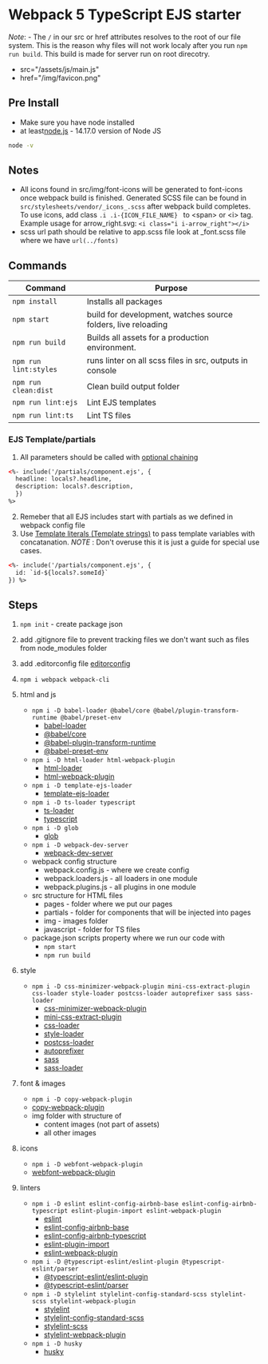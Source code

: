 # Webpack 5 TypeScript EJS starter

*Note*: -  The `/` in our src or href attributes resolves to the root of our file system. This is the reason why  files will not work localy after you run `npm run build`. This build is made for server run on root direcotry.
  -  src="/assets/js/main.js"
  -  href="/img/favicon.png"

## Pre Install
* Make sure you have node installed
* at least[node.js](https://nodejs.org/en/) - 14.17.0 version of Node JS 
```bash
node -v
```
## Notes
* All icons found in src/img/font-icons will be generated to font-icons once webpack build is finished. Generated SCSS file can be found in `src/stylesheets/vendor/_icons_.scss` after webpack build completes. To use icons, add class `.i .i-{ICON_FILE_NAME} ` to \<span> or \<i> tag. Example usage for arrow_right.svg:
 `<i class="i i-arrow_right"></i>`
* scss url path should be relative to app.scss file look at _font.scss file where we have `url(../fonts)`

## Commands

| Command               | Purpose                                                       |
| --------------------- | ------------------------------------------------------------- |
| `npm install`         | Installs all packages                                         |
| `npm start`           | build for development, watches source folders, live reloading |
| `npm run build`       | Builds all assets for a production environment.               |
| `npm run lint:styles` | runs linter on all scss files in src, outputs in console      |
| `npm run clean:dist`  | Clean build output folder                                     |
| `npm run lint:ejs`    | Lint EJS templates                                            |
| `npm run lint:ts`     | Lint TS files                                                 |

### EJS Template/partials
1. All parameters should be called with [optional chaining](https://developer.mozilla.org/en-US/docs/Web/JavaScript/Reference/Operators/Optional_chaining) 
```html
<%- include('/partials/component.ejs', {
  headline: locals?.headline,
  description: locals?.description,
  })
%>
```
2. Remeber that all EJS includes start with partials as we defined in webpack config file
3. Use [Template literals (Template strings)](https://developer.mozilla.org/en-US/docs/Web/JavaScript/Reference/Template_literals) to pass template variables with concatanation. *NOTE* : Don't overuse this it is just a guide for special use cases.
```html
<%- include('/partials/component.ejs', {
  id: `id-${locals?.someId}`
}) %>
```

## Steps
1. `npm init` - create package json
2. add .gitignore file to prevent tracking files we don't want such as files from node_modules folder
3. add .editorconfig file [editorconfig](https://editorconfig.org/)
4. `npm i webpack webpack-cli`
5. html and js
   -  `npm i -D babel-loader @babel/core @babel/plugin-transform-runtime @babel/preset-env`
      -  [babel-loader](https://www.npmjs.com/package/babel-loader)
      -  [@babel/core](https://babeljs.io/docs/en/babel-core)
      -  [@babel-plugin-transform-runtime](https://babeljs.io/docs/en/babel-plugin-transform-runtime)
      -  [@babel-preset-env](https://babeljs.io/docs/en/babel-preset-env)
   -  `npm i -D html-loader html-webpack-plugin`
      -  [html-loader](https://webpack.js.org/loaders/html-loader/)
      -  [html-webpack-plugin](https://webpack.js.org/plugins/html-webpack-plugin/)
   -  `npm i -D template-ejs-loader`
      -  [template-ejs-loader](https://www.npmjs.com/package/template-ejs-loader)
   -  `npm i -D ts-loader typescript`
      -  [ts-loader](https://www.npmjs.com/package/ts-loader)
      -  [typescript](https://www.npmjs.com/package/typescript)
   -  `npm i -D glob`
      -  [glob](https://www.npmjs.com/package/glob)
   -  `npm i -D webpack-dev-server`
      -  [webpack-dev-server](https://webpack.js.org/configuration/dev-server/)
   -  webpack config structure
      -  webpack.config.js - where we create config 
      -  webpack.loaders.js - all loaders in one module
      -  webpack.plugins.js - all plugins in one module
   -  src structure for HTML files
      -  pages - folder where we put our pages
      -  partials - folder for components that will be injected into pages
      -  img - images folder
      -  javascript - folder for TS files
   -  package.json scripts property where we run our code with 
      -  `npm start`
      -  `npm run build`
6. style
   - `npm i -D css-minimizer-webpack-plugin mini-css-extract-plugin css-loader style-loader postcss-loader autoprefixer sass sass-loader`
     - [css-minimizer-webpack-plugin](https://webpack.js.org/plugins/css-minimizer-webpack-plugin/)
     - [mini-css-extract-plugin](https://webpack.js.org/plugins/mini-css-extract-plugin/)
     - [css-loader](https://www.npmjs.com/package/css-loader)
     - [style-loader](https://www.npmjs.com/package/style-loader)
     - [postcss-loader](https://www.npmjs.com/package/postcss-loader)
     - [autoprefixer](npmjs.com/package/autoprefixer)
     - [sass](https://www.npmjs.com/package/sass)
     - [sass-loader](https://www.npmjs.com/package/sass-loader)
7. font & images
   - `npm i -D copy-webpack-plugin`
   - [copy-webpack-plugin](https://webpack.js.org/plugins/copy-webpack-plugin/)
   - img folder with structure of
     - content images (not part of assets)
     - all other images
8. icons
   - `npm i -D webfont-webpack-plugin`
   - [webfont-webpack-plugin](https://www.npmjs.com/package/webfont-webpack-plugin)

9. linters
   - `npm i -D eslint eslint-config-airbnb-base eslint-config-airbnb-typescript eslint-plugin-import eslint-webpack-plugin`
     - [eslint](https://www.npmjs.com/package/eslint)
     - [eslint-config-airbnb-base](https://www.npmjs.com/package/eslint-config-airbnb-base)
     - [eslint-config-airbnb-typescript](https://www.npmjs.com/package/eslint-config-airbnb-typescript)
     - [eslint-plugin-import](https://www.npmjs.com/package/eslint-plugin-import)
     - [eslint-webpack-plugin](https://www.npmjs.com/package/eslint-webpack-plugin)
   - `npm i -D @typescript-eslint/eslint-plugin @typescript-eslint/parser`
     - [@typescript-eslint/eslint-plugin](https://www.npmjs.com/package/@typescript-eslint/eslint-plugin)
     - [@typescript-eslint/parser](https://www.npmjs.com/package/@typescript-eslint/parser)
   - `npm i -D stylelint stylelint-config-standard-scss stylelint-scss stylelint-webpack-plugin`
     - [stylelint](https://www.npmjs.com/package/stylelint)
     - [stylelint-config-standard-scss](https://www.npmjs.com/package/stylelint-config-standard-scss)
     - [stylelint-scss](https://www.npmjs.com/package/stylelint-scss)
     - [stylelint-webpack-plugin](https://www.npmjs.com/package/stylelint-webpack-plugin)
   - `npm i -D husky`
     - [husky](https://www.npmjs.com/package/husky)




